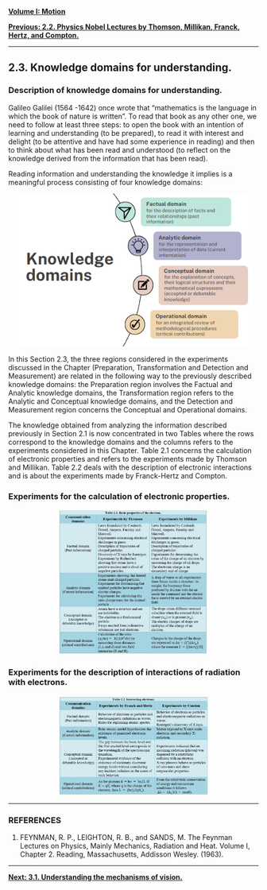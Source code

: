 [**Volume I: Motion**](./volume-I.md)

[**Previous: 2.2. Physics Nobel Lectures by Thomson, Millikan, Franck, Hertz, and Compton.**](./vol-I-chap-2-sect-2.md) 

***

## 2.3. Knowledge domains for understanding. 

### Description of knowledge domains for understanding.

Galileo Galilei (1564 -1642) once wrote that “mathematics is the language in which the book of nature is written”. To read that book as any other one, we need to follow at least three steps: to open the book with an intention of learning and understanding (to be prepared), to read it with interest and delight (to be attentive and have had some experience in reading) and then to think about what has been read and understood (to reflect on the knowledge derived from the information that has been read). 

Reading information and understanding the knowledge it implies is a meaningful process consisting of four knowledge domains: 

<p align="center" width="100%">
    <img width="480" src="https://github.com/modphysnobel/modphysnobel.github.io/blob/main/docs/vol-I/figs/Vol-I-chap-2-sect-3-Fig1.PNG?raw=true"> 
</p>

In this Section 2.3, the three regions considered in the experiments discussed in the Chapter (Preparation, Transformation and Detection and Measurement) are related in the following way to the previously described knowledge domains: the Preparation region involves the Factual and Analytic knowledge domains, the Transformation region refers to the Analytic and Conceptual knowledge domains, and the Detection and Measurement region concerns the Conceptual and Operational domains. 

The knowledge obtained from analyzing the information described previously in Section 2.1 is now concentrated in two Tables where the rows correspond to the knowledge domains and the columns refers to the experiments considered in this Chapter. Table 2.1 concerns the calculation of electronic properties and refers to the experiments made by Thomson and Millikan. Table 2.2 deals with the description of electronic interactions and is about the experiments made by Franck-Hertz and Compton.

### Experiments for the calculation of electronic properties.

<p align="center" width="100%">
    <img width="300" src="https://github.com/modphysnobel/modphysnobel.github.io/blob/main/docs/vol-I/figs/2.1.jpg?raw=true"> 
</p>

### Experiments for the description of interactions of radiation with electrons.

<p align="center" width="100%">
    <img width="300" src="https://github.com/modphysnobel/modphysnobel.github.io/blob/main/docs/vol-I/figs/2.2.jpg?raw=true"> 
</p>


***

### REFERENCES
 
1. FEYNMAN, R. P., LEIGHTON, R. B., and SANDS, M. The Feynman Lectures on Physics, Mainly Mechanics, Radiation and Heat. Volume I, Chapter 2. Reading, Massachusetts, Addisson Wesley. (1963).

***

[**Next: 3.1.  Understanding the mechanisms of vision.**](./vol-I-chap-3-sect-1.md)